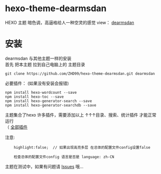 # hexo-theme-dearmsdan
HEXO 主题 暗色调，高逼格给人一种空灵的感觉 
view： [dearmsdan](https://dearmsdan.com/)

# 安装

dearmsdan 与其他主题一样的安装  
首先 把本主题 拉到自己电脑上的 主题目录

```
git clone https://github.com/ZHD99/hexo-theme-dearmsdan.git dearmsdan
```

 必要插件： (如果没有安装会报错)
```
npm install hexo-wordcount --save  
npm install hexo-toc --save  
npm install hexo-generator-search --save  
npm install hexo-generator-searchdb --save  
```

主题集合了hexo 许多插件，需要添加以上 ↑↑↑目录、搜索、统计插件 才能正常运行  
（ [全部插件](https://github.com/ZHD99/hexo-theme-dearmsdan/blob/master/package.json)

注意:    

```
    highlight:false;  // 如果出现高亮多层 在总体的配置文件config设置false
```
        检查总体的配置文件config 语言是否是 language: zh-CN


主题在测试中，如果有问题请 [Issues](https://github.com/ZHD99/hexo-theme-dearmsdan/issues) 哦...